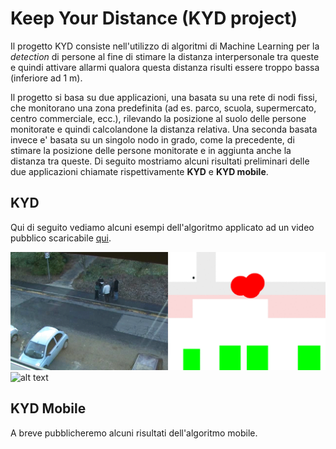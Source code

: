 # Keep Your Distance (KYD project)

Il progetto KYD consiste nell'utilizzo di algoritmi di Machine Learning per la _detection_ di persone al fine di stimare 
la distanza interpersonale tra queste e quindi attivare allarmi qualora questa distanza risulti essere troppo bassa (inferiore ad 1 m).

Il progetto si basa su due applicazioni, una basata su una rete di nodi fissi, che monitorano una zona predefinita (ad es. parco,
scuola, supermercato, centro commerciale, ecc.), rilevando la posizione al suolo delle persone monitorate e quindi calcolandone
la distanza relativa. Una seconda basata invece e' basata su un singolo nodo in grado, come la precedente, di stimare la posizione 
delle persone monitorate e in aggiunta anche la distanza tra queste. Di seguito mostriamo alcuni risultati preliminari delle due applicazioni
chiamate rispettivamente **KYD** e **KYD mobile**.

## KYD
Qui di seguito vediamo alcuni esempi dell'algoritmo applicato ad un video pubblico scaricabile [qui](http://groups.inf.ed.ac.uk/vision/BEHAVEDATA/INTERACTIONS/).

![alt text](FIgure/fix1.gif "Grande assembramento")
![alt text](FIgure/fix2.gif "Piccolo assembramento")

## KYD Mobile
A breve pubblicheremo alcuni risultati dell'algoritmo mobile.